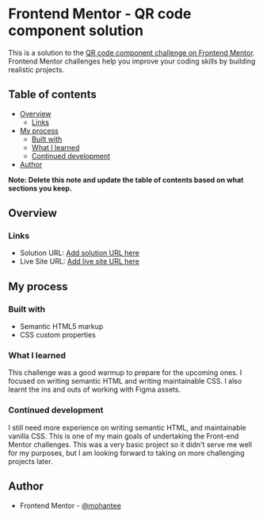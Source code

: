 # Frontend Mentor - QR code component solution

This is a solution to the [QR code component challenge on Frontend Mentor](https://www.frontendmentor.io/challenges/qr-code-component-iux_sIO_H). Frontend Mentor challenges help you improve your coding skills by building realistic projects.

## Table of contents

- [Overview](#overview)
  - [Links](#links)
- [My process](#my-process)
  - [Built with](#built-with)
  - [What I learned](#what-i-learned)
  - [Continued development](#continued-development)
- [Author](#author)

**Note: Delete this note and update the table of contents based on what sections you keep.**

## Overview

### Links

- Solution URL: [Add solution URL here](https://your-solution-url.com)
- Live Site URL: [Add live site URL here](https://your-live-site-url.com)

## My process

### Built with

- Semantic HTML5 markup
- CSS custom properties

### What I learned

This challenge was a good warmup to prepare for the upcoming ones. I focused on writing semantic HTML and writing maintainable CSS. I also learnt the ins and outs of working with Figma assets.

### Continued development

I still need more experience on writing semantic HTML, and maintainable vanilla CSS. This is one of my main goals of undertaking the Front-end Mentor challenges. This was a very basic project so it didn't serve me well for my purposes, but I am looking forward to taking on more challenging projects later.

## Author

- Frontend Mentor - [@mohantee](https://www.frontendmentor.io/profile/mohantee)
